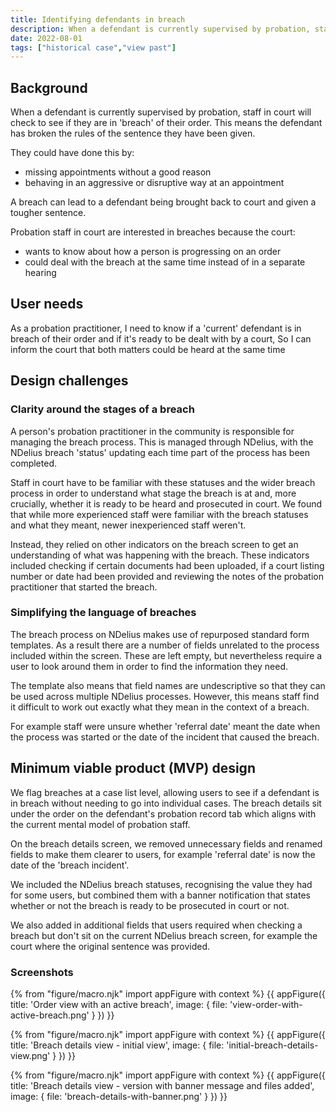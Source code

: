 ```yaml
---
title: Identifying defendants in breach
description: When a defendant is currently supervised by probation, staff in court will check to see if they are in 'breach' of their order. This means the defendant has broken the rules of the sentence they have been given.
date: 2022-08-01
tags: ["historical case","view past"]
---
```


## Background

When a defendant is currently supervised by probation, staff in court will check to see if they are in 'breach' of their order. This means the defendant has broken the rules of the sentence they have been given.

They could have done this by:
- missing appointments without a good reason
- behaving in an aggressive or disruptive way at an appointment

A breach can lead to a defendant being brought back to court and given a tougher sentence.

Probation staff in court are interested in breaches because the court:
- wants to know about how a person is progressing on an order
- could deal with the breach at the same time instead of in a separate hearing

## User needs

As a probation practitioner,
I need to know if a 'current' defendant is in breach of their order and if it's ready to be dealt with by a court,
So I can inform the court that both matters could be heard at the same time

## Design challenges

### Clarity around the stages of a breach

A person's probation practitioner in the community is responsible for managing the breach process. This is managed through NDelius, with the NDelius breach 'status' updating each time part of the process has been completed.

Staff in court have to be familiar with these statuses and the wider breach process in order to understand what stage the breach is at and, more crucially, whether it is ready to be heard and prosecuted in court. We found that while more experienced staff were familiar with the breach statuses and what they meant, newer inexperienced staff weren't.

Instead, they relied on other indicators on the breach screen to get an understanding of what was happening with the breach. These indicators included checking if certain documents had been uploaded, if a court listing number or date had been provided and reviewing the notes of the probation practitioner that started the breach.

### Simplifying the language of breaches

The breach process on NDelius makes use of repurposed standard form templates. As a result there are a number of fields unrelated to the process included within the screen. These are left empty, but nevertheless require a user to look around them in order to find the information they need.

The template also means that field names are undescriptive so that they can be used across multiple NDelius processes. However, this means staff find it difficult to work out exactly what they mean in the context of a breach.

For example staff were unsure whether 'referral date' meant the date when the process was started or the date of the incident that caused the breach.

## Minimum viable product (MVP) design

We flag breaches at a case list level, allowing users to see if a defendant is in breach without needing to go into individual cases. The breach details sit under the order on the defendant's probation record tab which aligns with the current mental model of probation staff.

On the breach details screen, we removed unnecessary fields and renamed fields to make them clearer to users, for example 'referral date' is now the date of the 'breach incident'.

We included the NDelius breach statuses, recognising the value they had for some users, but combined them with a banner notification that states whether or not the breach is ready to be prosecuted in court or not.

We also added in additional fields that users required when checking a breach but don't sit on the current NDelius breach screen, for example the court where the original sentence was provided.

### Screenshots

{% from "figure/macro.njk" import appFigure with context %}
{{ appFigure({
  title: 'Order view with an active breach',
  image: {
    file: 'view-order-with-active-breach.png'
  }
}) }}

{% from "figure/macro.njk" import appFigure with context %}
{{ appFigure({
  title: 'Breach details view - initial view',
  image: {
    file: 'initial-breach-details-view.png'
  }
}) }}

{% from "figure/macro.njk" import appFigure with context %}
{{ appFigure({
  title: 'Breach details view - version with banner message and files added',
  image: {
    file: 'breach-details-with-banner.png'
  }
}) }}
